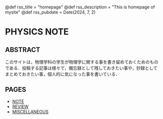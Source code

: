 @def rss_title = "homepage"
@def rss_description = "This is homepage of mysite"
@def rss_pubdate = Date(2024, 7, 2)

# PHYSICS NOTE

## ABSTRACT

<!--\tableofcontents you can use \toc as well -->

このサイトは，物理学科の学生が物理学に関する事を書き留めておくためのものである．投稿する記事は様々で，備忘録として残しておきたい事や，抄録としてまとめておきたい事，個人的に気になった事を書いている．


## PAGES

* [NOTE](/NOTE/)
* [REVIEW](/REVIEW/)
* [MISCELLANEOUS](/MISCELLANEOUS/)



